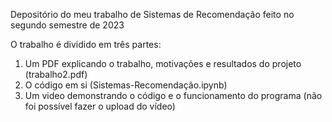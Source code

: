 Depositório do meu trabalho de Sistemas de Recomendação feito no segundo semestre de 2023

O trabalho é dividido em três partes:
  1. Um PDF explicando o trabalho, motivações e resultados do projeto (trabalho2.pdf)
  2. O código em si (Sistemas-Recomendação.ipynb)
  3. Um video demonstrando o código e o funcionamento do programa (não foi possível fazer o upload do vídeo)
